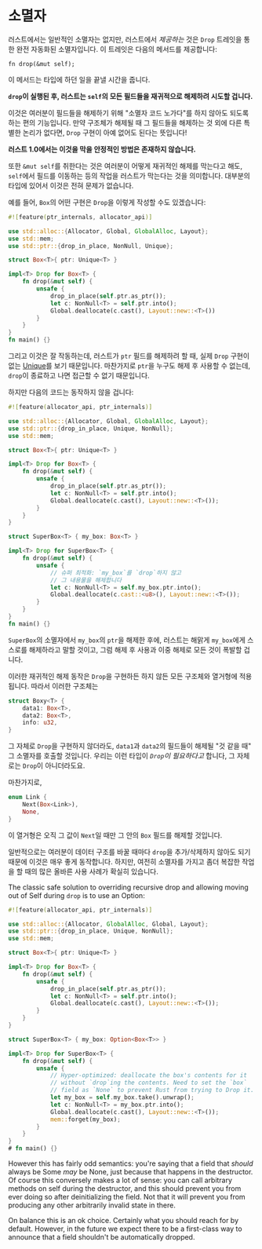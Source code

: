 # 소멸자

러스트에서는 일반적인 소멸자는 없지만, 러스트에서 *제공하는* 것은 `Drop` 트레잇을 통한 완전 자동화된 소멸자입니다. 이 트레잇은 다음의 메서드를 제공합니다:

<!-- ignore: function header -->
```rust,ignore
fn drop(&mut self);
```

이 메서드는 타입에 하던 일을 끝낼 시간을 줍니다.

**`drop`이 실행된 후, 러스트는 `self`의 모든 필드들을 재귀적으로 해제하려 시도할 겁니다.**

이것은 여러분이 필드들을 해제하기 위해 "소멸자 코드 노가다"를 하지 않아도 되도록 하는 편의 기능입니다. 만약 구조체가 해제될 때 그 필드들을 해제하는 것 외에 다른 특별한 논리가 없다면, `Drop` 구현이 아예 없어도 된다는 뜻입니다!

**러스트 1.0에서는 이것을 막을 안정적인 방법은 존재하지 않습니다.**

또한 `&mut self`를 취한다는 것은 여러분이 어떻게 재귀적인 해제를 막는다고 해도, `self`에서 필드를 이동하는 등의 작업을 러스트가 막는다는 것을 의미합니다. 대부분의 타입에 있어서 이것은 전혀 문제가 없습니다.

예를 들어, `Box`의 어떤 구현은 `Drop`을 이렇게 작성할 수도 있겠습니다:

```rust
#![feature(ptr_internals, allocator_api)]

use std::alloc::{Allocator, Global, GlobalAlloc, Layout};
use std::mem;
use std::ptr::{drop_in_place, NonNull, Unique};

struct Box<T>{ ptr: Unique<T> }

impl<T> Drop for Box<T> {
    fn drop(&mut self) {
        unsafe {
            drop_in_place(self.ptr.as_ptr());
            let c: NonNull<T> = self.ptr.into();
            Global.deallocate(c.cast(), Layout::new::<T>())
        }
    }
}
fn main() {}
```

그리고 이것은 잘 작동하는데, 러스트가 `ptr` 필드를 해제하려 할 때, 실제 `Drop` 구현이 없는 [Unique]를 보기 때문입니다. 마찬가지로 `ptr`을 누구도 해제 후 사용할 수 없는데, `drop`이 종료하고 나면 접근할 수 없기 때문입니다.

하지만 다음의 코드는 동작하지 않을 겁니다:

```rust
#![feature(allocator_api, ptr_internals)]

use std::alloc::{Allocator, Global, GlobalAlloc, Layout};
use std::ptr::{drop_in_place, Unique, NonNull};
use std::mem;

struct Box<T>{ ptr: Unique<T> }

impl<T> Drop for Box<T> {
    fn drop(&mut self) {
        unsafe {
            drop_in_place(self.ptr.as_ptr());
            let c: NonNull<T> = self.ptr.into();
            Global.deallocate(c.cast(), Layout::new::<T>());
        }
    }
}

struct SuperBox<T> { my_box: Box<T> }

impl<T> Drop for SuperBox<T> {
    fn drop(&mut self) {
        unsafe {
            // 슈퍼 최적화: `my_box`를 `drop`하지 않고 
            // 그 내용물을 해제합니다
            let c: NonNull<T> = self.my_box.ptr.into();
            Global.deallocate(c.cast::<u8>(), Layout::new::<T>());
        }
    }
}
fn main() {}
```

`SuperBox`의 소멸자에서 `my_box`의 `ptr`을 해제한 후에, 러스트는 해맑게 `my_box`에게 스스로를 해제하라고 말할 것이고, 그럼 해제 후 사용과 이중 해제로 모든 것이 폭발할 겁니다.

이러한 재귀적인 해제 동작은 `Drop`을 구현하든 하지 않든 모든 구조체와 열거형에 적용됩니다. 따라서 이러한 구조체는

```rust
struct Boxy<T> {
    data1: Box<T>,
    data2: Box<T>,
    info: u32,
}
```

그 자체로 `Drop`을 구현하지 않더라도, `data1`과 `data2`의 필드들이 해제될 "것 같을 때" 그 소멸자를 호출할 것입니다. 우리는 이런 타입이 *`Drop`이 필요하다고* 합니다, 그 자체로는 `Drop`이 아니더라도요.

마찬가지로,

```rust
enum Link {
    Next(Box<Link>),
    None,
}
```

이 열거형은 오직 그 값이 `Next`일 때만 그 안의 `Box` 필드를 해제할 것입니다.

일반적으로는 여러분이 데이터 구조를 바꿀 때마다 `drop`을 추가/삭제하지 않아도 되기 때문에 이것은 매우 좋게 동작합니다. 하지만, 여전히 소멸자를 가지고 좀더 복잡한 작업을 할 때의 많은 올바른 사용 사례가 확실히 있습니다.



The classic safe solution to overriding recursive drop and allowing moving out
of Self during `drop` is to use an Option:

```rust
#![feature(allocator_api, ptr_internals)]

use std::alloc::{Allocator, GlobalAlloc, Global, Layout};
use std::ptr::{drop_in_place, Unique, NonNull};
use std::mem;

struct Box<T>{ ptr: Unique<T> }

impl<T> Drop for Box<T> {
    fn drop(&mut self) {
        unsafe {
            drop_in_place(self.ptr.as_ptr());
            let c: NonNull<T> = self.ptr.into();
            Global.deallocate(c.cast(), Layout::new::<T>());
        }
    }
}

struct SuperBox<T> { my_box: Option<Box<T>> }

impl<T> Drop for SuperBox<T> {
    fn drop(&mut self) {
        unsafe {
            // Hyper-optimized: deallocate the box's contents for it
            // without `drop`ing the contents. Need to set the `box`
            // field as `None` to prevent Rust from trying to Drop it.
            let my_box = self.my_box.take().unwrap();
            let c: NonNull<T> = my_box.ptr.into();
            Global.deallocate(c.cast(), Layout::new::<T>());
            mem::forget(my_box);
        }
    }
}
# fn main() {}
```

However this has fairly odd semantics: you're saying that a field that *should*
always be Some *may* be None, just because that happens in the destructor. Of
course this conversely makes a lot of sense: you can call arbitrary methods on
self during the destructor, and this should prevent you from ever doing so after
deinitializing the field. Not that it will prevent you from producing any other
arbitrarily invalid state in there.

On balance this is an ok choice. Certainly what you should reach for by default.
However, in the future we expect there to be a first-class way to announce that
a field shouldn't be automatically dropped.

[Unique]: phantom-data.html
